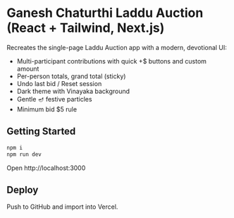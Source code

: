 # Ganesh Chaturthi Laddu Auction (React + Tailwind, Next.js)

Recreates the single-page Laddu Auction app with a modern, devotional UI:
- Multi-participant contributions with quick +$ buttons and custom amount
- Per-person totals, grand total (sticky)
- Undo last bid / Reset session
- Dark theme with Vinayaka background
- Gentle 🪔 festive particles
- Minimum bid $5 rule

## Getting Started
```bash
npm i
npm run dev
```
Open http://localhost:3000

## Deploy
Push to GitHub and import into Vercel.
